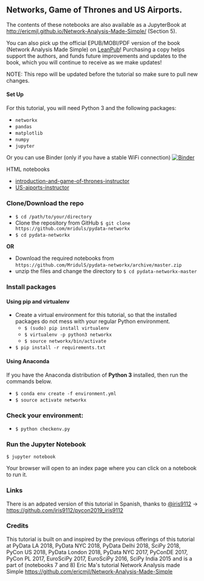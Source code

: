 ## Networks, Game of Thrones and US Airports.

The contents of these notebooks are also available as a JupyterBook at http://ericmjl.github.io/Network-Analysis-Made-Simple/ (Section 5).

You can also pick up the official EPUB/MOBI/PDF version of the book (Network Analysis Made Simple) on [LeanPub](http://leanpub.com/nams)! Purchasing a copy helps support the authors, and funds future improvements and updates to the book, which you will continue to receive as we make updates!

NOTE: This repo will be updated before the tutorial so make sure to pull new changes.

#### Set Up

For this tutorial, you will need Python 3 and the following packages:

- `networkx`
- `pandas`
- `matplotlib`
- `numpy`
- `jupyter`

Or you can use Binder (only if you have a stable WiFi connection)
[![Binder](https://mybinder.org/badge.svg)](https://mybinder.org/v2/gh/MridulS/pydata-networkx/master)

HTML notebooks
- [introduction-and-game-of-thrones-instructor](https://mriduls.github.io/pydata-networkx/introduction-and-game-of-thrones-instructor.html)
- [US-aiports-instructor](https://mriduls.github.io/pydata-networkx/US-aiports-instructor.html)


### Clone/Download the repo

- `$ cd /path/to/your/directory`
- Clone the repository from GitHub
	 `$ git clone https://github.com/mriduls/pydata-networkx`
- `$ cd pydata-networkx`

**OR**

- Download the required notebooks from `https://github.com/MridulS/pydata-networkx/archive/master.zip`
- unzip the files and change the directory to 
		`$ cd pydata-networkx-master` 

### Install packages 
#### Using pip and virtualenv


- Create a virtual environment for this tutorial, so that the installed packages do not mess with your regular Python environment.
    - `$ (sudo) pip install virtualenv`
    - `$ virtualenv -p python3 networkx`
    - `$ source networkx/bin/activate`
- `$ pip install -r requirements.txt`


#### Using Anaconda
If you have the Anaconda distribution of **Python 3** installed, then run the commands below.

- `$ conda env create -f environment.yml`
- `$ source activate networkx`

### Check your environment:

- `$ python checkenv.py`

### Run the Jupyter Notebook

    $ jupyter notebook

Your browser will open to an index page where you can click on a notebook to run it.

### Links

There is an adpated version of this tutorial in Spanish, thanks to [@iris9112](https://github.com/iris9112/) -> https://github.com/iris9112/pycon2019_iris9112

### Credits

This tutorial is built on and inspired by the previous offerings of this tutorial at PyData LA 2018, PyData NYC 2018, PyData Delhi 2018, SciPy 2018, PyCon US 2018, PyData London 2018, PyData NYC 2017, PyConDE 2017, PyCon PL 2017, EuroSciPy 2017, EuroSciPy 2016, SciPy India 2015 and is a part of (notebooks 7 and 8) Eric Ma's tutorial Network Analysis made Simple https://github.com/ericmjl/Network-Analysis-Made-Simple
